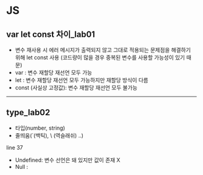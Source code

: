 # JS

## var let const 차이_lab01
- 변수 재사용 시 에러 메시지가 출력되지 않고 그대로 적용되는 문제점을 해결하기 위해 let const 사용 
(코드량이 많을 경우 중복된 변수를 사용할 가능성이 있기 때문)
- var : 변수 재할당 재선언 모두 가능
- let : 변수 재할당 재선언 모두 가능하지만 재할당 방식이 다름
- const (사실상 고정값): 변수 재할당 재선언 모두 불가능
---
## type_lab02
- 타입(number, string)
- 줄띄움(`(백틱), \ (역슬래쉬) ..)

line 37
- Undefined: 변수 선언은 돼 있지만 값이 존재 X
- Null : 
